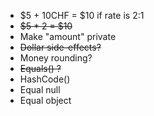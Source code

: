 - $5 + 10CHF = $10 if rate is 2:1
- ~~$5 \* 2 = $10~~
- Make "amount" private
- ~~Dollar side-effects?~~
- Money rounding?
- ~~Equals() ?~~
- HashCode()
- Equal null
- Equal object
